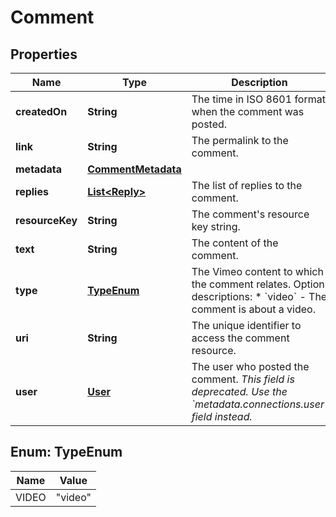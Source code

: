 

# Comment


## Properties

| Name | Type | Description | Notes |
|------------ | ------------- | ------------- | -------------|
|**createdOn** | **String** | The time in ISO 8601 format when the comment was posted. |  |
|**link** | **String** | The permalink to the comment. |  |
|**metadata** | [**CommentMetadata**](CommentMetadata.md) |  |  |
|**replies** | [**List&lt;Reply&gt;**](Reply.md) | The list of replies to the comment. |  |
|**resourceKey** | **String** | The comment&#39;s resource key string. |  |
|**text** | **String** | The content of the comment. |  |
|**type** | [**TypeEnum**](#TypeEnum) | The Vimeo content to which the comment relates.  Option descriptions:  * &#x60;video&#x60; - The comment is about a video.  |  |
|**uri** | **String** | The unique identifier to access the comment resource. |  |
|**user** | [**User**](User.md) | The user who posted the comment. _This field is deprecated. Use the &#x60;metadata.connections.user&#x60; field instead._ |  |



## Enum: TypeEnum

| Name | Value |
|---- | -----|
| VIDEO | &quot;video&quot; |



